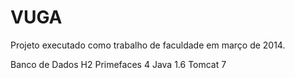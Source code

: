 VUGA
==========

Projeto executado como trabalho de faculdade em março de 2014.

Banco de Dados H2
Primefaces 4
Java 1.6
Tomcat 7